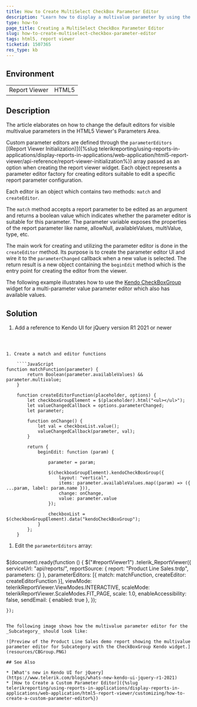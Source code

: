 ```yaml
---
title: How to Create MultiSelect CheckBox Parameter Editor
description: "Learn how to display a multivalue parameter by using the CheckBoxGroup widget from the Kendo UI for jQuery suite."
type: how-to
page_title: Creating a MultiSelect CheckBox Parameter Editor
slug: how-to-create-multiselect-checkbox-parameter-editor
tags: html5, report viewer
ticketid: 1507365
res_type: kb
---
```


## Environment

<table>
	<tbody>
		<tr>
			<td>Report Viewer</td>
			<td>HTML5</td>
		</tr>
	</tbody>
</table>

## Description

The article elaborates on how to change the default editors for visible multivalue parameters in the HTML5 Viewer's Parameters Area.

Custom parameter editors are defined through the `parameterEditors` [(Report Viewer Initialization)]({%slug telerikreporting/using-reports-in-applications/display-reports-in-applications/web-application/html5-report-viewer/api-reference/report-viewer-initialization%}) array passed as an option when creating the report viewer widget. Each object represents a parameter editor factory for creating editors suitable to edit a specific report parameter configuration.

Each editor is an object which contains two methods: `match` and `createEditor`.

The `match` method accepts a report parameter to be edited as an argument and returns a boolean value which indicates whether the parameter editor is suitable for this parameter. The parameter variable exposes the properties of the report parameter like name, allowNull, availableValues, multiValue, type, etc.

The main work for creating and utilizing the parameter editor is done in the `createEditor` method. Its purpose is to create the parameter editor UI and wire it to the `parameterChanged` callback when a new value is selected. The return result is a new object containing the `beginEdit` method which is the entry point for creating the editor from the viewer.

The following example illustrates how to use the [Kendo CheckBoxGroup](https://docs.telerik.com/kendo-ui/controls/editors/checkboxgroup/overview) widget for a multi-parameter value parameter editor which also has available values.

## Solution

1. Add a reference to Kendo UI for jQuery version R1 2021 or newer

	````HTML
<script src="https://kendo.cdn.telerik.com/2021.1.119/js/kendo.all.min.js"></script>
````


1. Create a match and editor functions

	````JavaScript
function matchFunction(parameter) {
		return Boolean(parameter.availableValues) && parameter.multivalue;
	}

	function createEditorFunction(placeholder, options) {
		let checkboxGroupElement = $(placeholder).html("<ul></ul>");
		let valueChangedCallback = options.parameterChanged;
		let parameter;

		function onChange() {
			let val = checkboxList.value();
			valueChangedCallback(parameter, val);
		}

		return {
			beginEdit: function (param) {

				parameter = param;

				$(checkboxGroupElement).kendoCheckBoxGroup({
					layout: "vertical",
					items: parameter.availableValues.map((param) => ({ ...param, label: param.name })),
					change: onChange,
					value: parameter.value
				});

				checkboxList = $(checkboxGroupElement).data("kendoCheckBoxGroup");
			}
		};
	}
````


1. Edit the `parameterEditors` array:

	````JavaScript
$(document).ready(function () {
		$("#reportViewer1")
			.telerik_ReportViewer({
				serviceUrl: "api/reports/",
				reportSource: {
					report: "Product Line Sales.trdp",
					parameters: {}
				},
				parameterEditors: [{
					match: matchFunction,
					createEditor: createEditorFunction
				}],
				viewMode: telerikReportViewer.ViewModes.INTERACTIVE,
				scaleMode: telerikReportViewer.ScaleModes.FIT_PAGE,
				scale: 1.0,
				enableAccessibility: false,
				sendEmail: { enabled: true },
			});

	});
````

The following image shows how the multivalue parameter editor for the _Subcategory_ should look like:

![Preview of the Product Line Sales demo report showing the multivalue parameter editor for Subcategory with the CheckBoxGroup Kendo widget.](resources/CBGroup.PNG)

## See Also

* [What's new in Kendo UI for jQuery](https://www.telerik.com/blogs/whats-new-kendo-ui-jquery-r1-2021)
* [How to Create a Custom Parameter Editor]({%slug telerikreporting/using-reports-in-applications/display-reports-in-applications/web-application/html5-report-viewer/customizing/how-to-create-a-custom-parameter-editor%})
